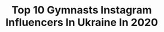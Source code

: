 ---
title: Top 10 Gymnasts Instagram Influencers In Ukraine In 2020
description: >-
  Find top gymnasts Instagram influencers in Ukraine in 2020. Most popular hashtags: #rhythmicgymnastics #teamukrainerg #flexibility #teamukraine.
platform: Instagram
profiles:
  - username: "ariana.voronkina"
    fullname: >-
      ★Ariaɳa★
    location: "Ukraine"
    followers: 13660
    engagement: 657
    commentsToLikes: 0.052915
    id: ck8tcegt0z72d0j78i8ruwprx
    verified: false
    hashtags: "#flexible, #rhytmicgymnastics, #sportvideo, #loverg"
  - username: "nikolchenko_vlada"
    fullname: >-
      Nikolchenko Vladа
    location: "Ukraine"
    followers: 29068
    engagement: 1411
    commentsToLikes: 0.008494
    id: ck5c2eq8nx44k0i112zdxpmaz
    verified: false
    hashtags: "#newyear2020, #sisters, #barcelonacity, #mombirthday"
  - username: "khrystya_pohranychna"
    fullname: >-
      Khrystya
    location: "Ukraine"
    followers: 12220
    engagement: 2062
    commentsToLikes: 0.007266
    id: ck6udz69mnyv30j712qgz5r55
    verified: false
    hashtags: "#smile, #teamukraine, #missvalentine2020, #nikacup"
  - username: "odessa_gimnastika"
    fullname: >-
      Odessa_gimnastika
    location: "Ukraine"
    followers: 67898
    engagement: 239
    commentsToLikes: 0.030496
    id: ck0vz4nbd7a8o0i19vqt17k2g
    verified: false
    hashtags: "#flexible, #1ona, #missgrace2020, #rhythmicgymnastics"
  - username: "mariyamuz"
    fullname: >-
      Фотограф Мария Музыченко 📷
    location: "Ukraine"
    followers: 6776
    engagement: 854
    commentsToLikes: 0.010447
    id: ck6u6gidffgsy0j71ej13ffz5
    verified: false
    hashtags: "#teambelarus, #teamestonia, #stopit, #rhythmicgymnastics"
  - username: "vikaonoprienko_v"
    fullname: >-
      Vika Onoprienko
    location: "Ukraine"
    followers: 13424
    engagement: 1665
    commentsToLikes: 0.007434
    id: ck6u6gjmefh0g0j71111od2hd
    verified: false
    hashtags: "#newbalance, #deriuginaschooldubai, #la, #universalstudioshollywood"
  - username: "uvarovaa.p"
    fullname: >-
      Уварчик
    location: "Ukraine"
    followers: 4776
    engagement: 3122
    commentsToLikes: 0.022267
    id: ck0twbf8ier050i191no9cu00
    verified: false
    hashtags: "#circus, #circusinspiration, #circusarts, #contortion"
  - username: "anna_rizatdinova"
    fullname: >-
      Anna Rizatdinova
    location: "Ukraine"
    followers: 156938
    engagement: 243
    commentsToLikes: 0.006251
    id: ck5c9e7ivb9pa0i116iv84j9t
    verified: false
    hashtags: "#tokyo2020, #staystrong, #whitecard, #morningstretching"
  - username: "irina.deriugina"
    fullname: >-
      Ирина Дерюгина
    location: "Ukraine"
    followers: 8978
    engagement: 1603
    commentsToLikes: 0.013138
    id: ck15q9icd1r200i19h5h0cgoy
    verified: false
    hashtags: "#marrychristmas, #teamukrainergfamily, #elegance, #beauty"
  - username: "ivankrylenko"
    fullname: >-
      Иван
    location: "Ukraine"
    followers: 15039
    engagement: 260
    commentsToLikes: 0.089916
    id: ck6u9e10bx0f10j71kmklx7t2
    verified: false
    hashtags: "#walking, #workout, #move, #menstyle"
---